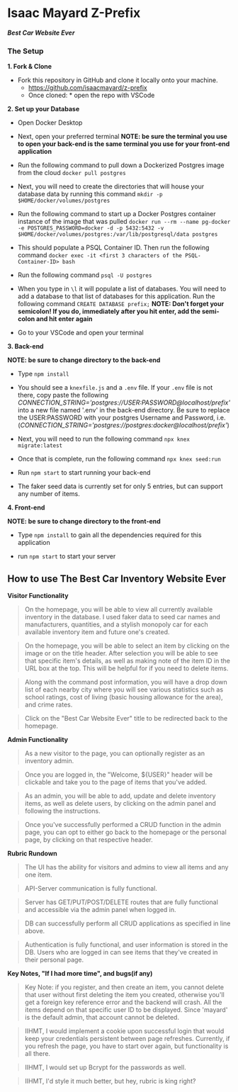 # Isaac Mayard Z-Prefix

***Best Car Website Ever***

### The Setup

**1. Fork & Clone** 

* Fork this repository in GitHub and clone it locally onto your machine.
	* https://github.com/isaacmayard/z-prefix
	* Once cloned:
			* open the repo with VSCode

**2. Set up your Database**

* Open Docker Desktop

* Next, open your preferred terminal **NOTE: be sure the terminal you use to open your back-end is the same terminal you use for your front-end application**

* Run the following command to pull down a Dockerized Postgres image from the cloud `docker pull postgres`

* Next, you will need to create the directories that will house your database data by running this command `mkdir -p $HOME/docker/volumes/postgres`

* Run the following command to start up a Docker Postgres container instance of the image that was pulled `docker run --rm --name pg-docker -e POSTGRES_PASSWORD=docker -d -p 5432:5432 -v $HOME/docker/volumes/postgres:/var/lib/postgresql/data postgres`

* This should populate a PSQL Container ID. Then run the following command `docker exec -it <first 3 characters of the PSQL-Container-ID> bash`

* Run the following command `psql -U postgres`

* When you type in `\l` it will populate a list of databases. You will need to add a database to that list of databases for this application. Run the following command `CREATE DATABASE prefix;` **NOTE: Don't forget your semicolon! If you do, immediately after you hit enter, add the semi-colon and hit enter again**

* Go to your VSCode and open your terminal

**3. Back-end**

**NOTE: be sure to change directory to the back-end**

* Type `npm install`

* You should see a `knexfile.js` and a `.env` file. If your `.env` file is not there, copy paste the following *CONNECTION_STRING='postgres://USER:PASSWORD@localhost/prefix'* into a new file named '.env' in the back-end directory. Be sure to replace the USER:PASSWORD with your postgres Username and Password, i.e.(*CONNECTION_STRING='postgres://postgres:docker@localhost/prefix'*)

* Next, you will need to run the following command `npx knex migrate:latest`

* Once that is complete, run the following command `npx knex seed:run`

* Run `npm start` to start running your back-end 

* The faker seed data is currently set for only 5 entries, but can support any number of items.

**4. Front-end**

**NOTE: be sure to change directory to the front-end**

* Type `npm install` to gain all the dependencies required for this application

* run `npm start` to start your server 

## How to use The Best Car Inventory Website Ever

**Visitor Functionality**

> On the homepage, you will be able to view all currently available inventory in the database. I used faker data to seed car names and manufacturers, quantities, and a stylish monopoly car for each available inventory item and future one's created.

> On the homepage, you will be able to select an item by clicking on the image or on the title header. After selection you will be able to see that specific item's details, as well as making note of the item ID in the URL box at the top. This will be helpful for if you need to delete items.

> Along with the command post information, you will have a drop down list of each nearby city where you will see various statistics such as school ratings, cost of living (basic housing allowance for the area), and crime rates.

> Click on the "Best Car Website Ever" title to be redirected back to the homepage.

**Admin Functionality**

> As a new visitor to the page, you can optionally register as an inventory admin.

> Once you are logged in, the "Welcome, ${USER}" header will be clickable and take you to the page of items that you've added.

> As an admin, you will be able to add, update and delete inventory items, as well as delete users, by clicking on the admin panel and following the instructions.

> Once you've successfully performed a CRUD function in the admin page, you can opt to either go back to the homepage or the personal page, by clicking on that respective header.

**Rubric Rundown**

> The UI has the ability for visitors and admins to view all items and any one item.

> API-Server communication is fully functional.

> Server has GET/PUT/POST/DELETE routes that are fully functional and accessible via the admin panel when logged in.

> DB can successfully perform all CRUD applications as specified in line above.

> Authentication is fully functional, and user information is stored in the DB. Users who are logged in can see items that they've created in their personal page.



**Key Notes, "If I had more time", and bugs(if any)**

> Key Note: if you register, and then create an item, you cannot delete that user without first deleting the item you created, otherwise you'll get a foreign key reference error and the backend will crash. All the items depend on that specific user ID to be displayed. Since 'mayard' is the default admin, that account cannot be deleted.

> IIHMT, I would implement a cookie upon successful login that would keep your credentials persistent between page refreshes. Currently, if you refresh the page, you have to start over again, but functionality is all there.

> IIHMT, I would set up Bcrypt for the passwords as well.

> IIHMT, I'd style it much better, but hey, rubric is king right?